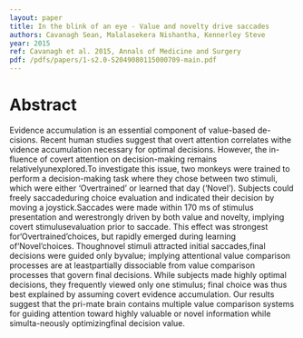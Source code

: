 ```yaml
---
layout: paper
title: In the blink of an eye - Value and novelty drive saccades
authors: Cavanagh Sean, Malalasekera Nishantha, Kennerley Steve
year: 2015
ref: Cavanagh et al. 2015, Annals of Medicine and Surgery
pdf: /pdfs/papers/1-s2.0-S2049080115000709-main.pdf
---
```


# Abstract

Evidence accumulation is an essential component of value-based de-cisions. Recent human studies suggest that overt attention correlates withe vidence accumulation necessary for optimal decisions. However, the in-fluence of covert attention on decision-making remains relativelyunexplored.To investigate this issue, two monkeys were trained to perform a decision-making task where they chose between two stimuli, which were either ‘Overtrained’ or learned that day (‘Novel’). Subjects could freely saccadeduring choice evaluation and indicated their decision by moving a joystick.Saccades were made within 170 ms of stimulus presentation and werestrongly driven by both value and novelty, implying covert stimulusevaluation prior to saccade. This effect was strongest for‘Overtrained’choices, but rapidly emerged during learning of‘Novel’choices. Thoughnovel stimuli attracted initial saccades,final decisions were guided only byvalue; implying attentional value comparison processes are at leastpartially dissociable from value comparison processes that govern final decisions. While subjects made highly optimal decisions, they frequently viewed only one stimulus; final choice was thus best explained by assuming covert evidence accumulation. Our results suggest that the pri-mate brain contains multiple value comparison systems for guiding attention toward highly valuable or novel information while simulta-neously optimizingfinal decision value.
